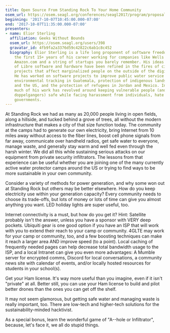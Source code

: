 ```yaml
---
title: Open Source From Standing Rock To Your Home Community
osem_url: https://osem.seagl.org/conferences/seagl2017/program/proposals/314
beginning: '2017-10-07T10:45:00.000-07:00'
end: '2017-10-07T11:35:00.000-07:00'
presenters:
- name: Elior Sterling
  affiliation: Geeks Without Bounds
  osem_url: https://osem.seagl.org/users/398
  gravatar_id: 4fb9fa2a3376d59c42822c6ab1c8c452
  biography: Elior Sterling is a life long proponent of software freedom. He spent
    the first 15+ years of his career working for companies like Wells Fargo Bank,
    Amazon.com and a string of startups you barely remember. His ideas about the importance
    of Libre software and hardware have been refined in the fires of civic and humanitarian
    projects that affect marginalized people on the outside of the digital divide.
    He has worked on software projects to improve public water service in Tanzania,
    environmental tracking in Guatemala, protection of indigenous lands in Ecuador
    and the US, and the protection of refugees in Jordan and Mexico. In recent years,
    much of his work has revolved around keeping vulnerable people (and their digital
    doppelgangers) safe while facing harassment from individuals, hate groups, and
    governments.
---
```


At Standing Rock we had as many as 20,000 people living in open fields, along a hillside, and tucked behind a grove of trees, all without the modern infrastructure that makes a city of that size function today. The community at the camps had to generate our own electricity, bring Internet from 10 miles away without access to the fiber lines, boost cell phone signals from far away, communicate over handheld radios, get safe water to everyone, manage waste, and generally stay warm and well fed even through the harsh winter. We did all this while sustaining serious attacks on our equipment from private security infiltrators. The lessons from that experience can be useful whether you are joining one of the many currently active water protector camps around the US or trying to find ways to be more sustainable in your own community.

Consider a variety of methods for power generation, and why some won out at Standing Rock but others may be better elsewhere. How do you keep electricity use within your generation capacity? Every community needs to choose its trade-offs, but lots of money or lots of time can give you almost anything you want. LED holiday lights are super useful, too.

Internet connectivity is a must, but how do you get it? Hint: Satellite probably isn't the answer, unless you have a sponsor with VERY deep pockets. Ubiquiti gear is one good option if you have an ISP that will work with you to extend their reach to your camp or community. 4GLTE may work for your camp or community, too, and a few boosting techniques can make it reach a larger area AND improve speed (to a point). Local caching of frequently needed pages can help decrease total bandwidth usage to the ISP, and a local Intranet can give you even more advantages: A Mumble server for encrypted comms, Discord for local conversations, a community news site with calendar of events, and/or locally hosted resources for students in your school(s).

Get your Ham license. It's way more useful than you imagine, even if it isn't "private" at all. Better still, you can use your Ham license to build and pilot better drones than the ones you can get off the shelf.

It may not seem glamorous, but getting safe water and managing waste is really important, too. There are low-tech and higher-tech solutions for the sustainability-minded hacktivist.

As a special bonus, learn the wonderful game of "A--hole or Infiltrator", because, let's face it, we all do stupid things.
